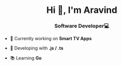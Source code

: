<h1 align="center">Hi 👋, I'm Aravind</h1>
<h3 align="center">Software Developer💻</h3>

- 🎨 Currently working on **Smart TV Apps**

- 🌱 Developing with **.js / .ts**

- 📚 Learning **Go**
